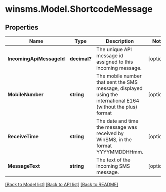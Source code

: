 # winsms.Model.ShortcodeMessage
## Properties

Name | Type | Description | Notes
------------ | ------------- | ------------- | -------------
**IncomingApiMessageId** | **decimal?** | The unique API message id assigned to this incoming message. | [optional] 
**MobileNumber** | **string** | The mobile number that sent the SMS message, displayed using the international E164 (without the plus) format | [optional] 
**ReceiveTime** | **string** | The date and time the message was received by WinSMS, in the format YYYYMMDDHHmm. | [optional] 
**MessageText** | **string** | The text of the incoming SMS message. | [optional] 

[[Back to Model list]](../README.md#documentation-for-models) [[Back to API list]](../README.md#documentation-for-api-endpoints) [[Back to README]](../README.md)

